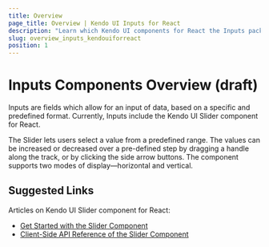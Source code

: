 ```yaml
---
title: Overview
page_title: Overview | Kendo UI Inputs for React
description: "Learn which Kendo UI components for React the Inputs package delivers."
slug: overview_inputs_kendouiforreact
position: 1
---
```


# Inputs Components Overview (draft)

Inputs are fields which allow for an input of data, based on a specific and predefined format. Currently, Inputs include the Kendo UI Slider component for React.

The Slider lets users select a value from a predefined range. The values can be increased or decreased over a pre-defined step by dragging a handle along the track, or by clicking the side arrow buttons. The component supports two modes of display&mdash;horizontal and vertical.

## Suggested Links

Articles on Kendo UI Slider component for React:

* [Get Started with the Slider Component](https://github.com/telerik/kendo-react-inputs/blob/master/docs/slider/overview.md)
* [Client-Side API Reference of the Slider Component](https://github.com/telerik/kendo-react-inputs/blob/master/docs/slider/api.md)

